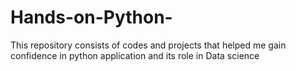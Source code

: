 # Hands-on-Python-
This repository consists of codes and projects that helped me gain confidence in python application and its role in Data science
